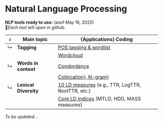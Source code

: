 # Natural Language Processing 


**NLP tools ready to use:** (asof May 16, 2022)  
🌱_Each tool will open in github._  

|💧 | Main topic | {Applications} Coding |
|--|------------| ------------|  
|↳ | **Tagging** |[POS tagging & wordlist](https://github.com/MK316/applications/blob/e97cc8a0c51c8009a4a2a0b597cb3962c55dfaf2/Tagging_CorpusToolKit.ipynb) |
|  |  |[Wordcloud](https://github.com/MK316/applications/blob/main/wordcloud.ipynb)|
|↳ | **Words in context** | [Condordance](https://github.com/MK316/applications/blob/e97cc8a0c51c8009a4a2a0b597cb3962c55dfaf2/concordance.ipynb) |
|  |                  | [Collocation}, N-gram}](https://github.com/MK316/applications/blob/main/N_gram.ipynb) |
|↳ | **Lexical Diversity** |[10 LD measures](https://github.com/kristopherkyle/lexical_diversity) (e.g., TTR, LogTTR, RootTTR, etc.) |
|  |                  | [Core LD indices](https://github.com/MK316/applications/blob/main/LD_mtld_hdd_mass.ipynb) (MTLD, HDD, MASS measures)| 

_To be updated..._
